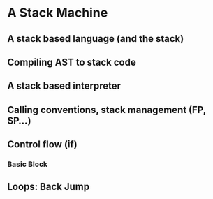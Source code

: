 # A Stack Machine## A stack based language \(and the stack\)## Compiling AST to stack code## A stack based interpreter## Calling conventions, stack management \(FP, SP…\)## Control flow \(if\)### Basic Block## Loops: Back Jump